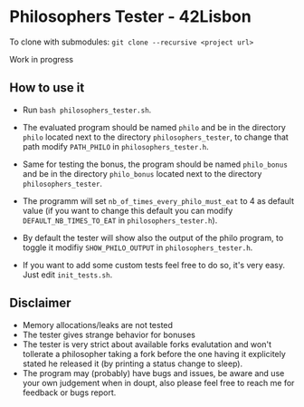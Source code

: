 # Philosophers Tester - 42Lisbon

To clone with submodules: `git clone --recursive <project url>`

Work in progress

## How to use it

- Run `bash philosophers_tester.sh`.

- The evaluated program should be named `philo` and be in the directory `philo` located next to the directory `philosophers_tester`, to change that path modify `PATH_PHILO` in `philosophers_tester.h`.

- Same for testing the bonus, the program should be named `philo_bonus` and be in the directory `philo_bonus` located next to the directory `philosophers_tester`.

- The programm will set `nb_of_times_every_philo_must_eat` to 4 as default value (if you want to change this default you can modify `DEFAULT_NB_TIMES_TO_EAT` in `philosophers_tester.h`).

- By default the tester will show also the output of the philo program, to toggle it modifiy `SHOW_PHILO_OUTPUT` in `philosophers_tester.h`.

- If you want to add some custom tests feel free to do so, it's very easy. Just edit `init_tests.sh`.

## Disclaimer
- Memory allocations/leaks are not tested
- The tester gives strange behavior for bonuses
- The tester is very strict about available forks evalutation and won't tollerate a philosopher taking a fork before the one having it explicitely stated he released it (by printing a status change to sleep).
- The program may (probably) have bugs and issues, be aware and use your own judgement when in doupt, also please feel free to reach me for feedback or bugs report.